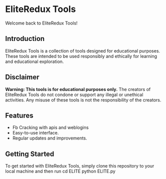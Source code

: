 # EliteRedux Tools

Welcome back to EliteRedux Tools!

## Introduction

EliteRedux Tools is a collection of tools designed for educational purposes. These tools are intended to be used responsibly and ethically for learning and educational exploration. 

## Disclaimer

**Warning: This tools is for educational purposes only.** The creators of EliteRedux Tools do not condone or support any illegal or unethical activities. Any misuse of these tools is not the responsibility of the creators.

## Features

- Fb Cracking with apis and weblogins 
- Easy-to-use interface.
- Regular updates and improvements.

## Getting Started

To get started with EliteRedux Tools, simply clone this repository to your local machine and then run 
cd ELITE 
python ELITE.py
